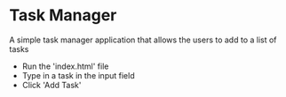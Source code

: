 # Task Manager

A simple task manager application that allows the users to add to a list of tasks
- Run the 'index.html' file 
- Type in a task in the input field
- Click 'Add Task'

